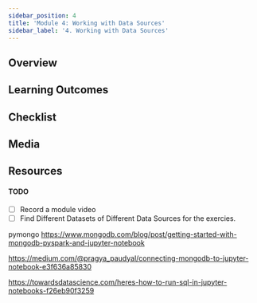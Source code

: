 ```yaml
---
sidebar_position: 4
title: 'Module 4: Working with Data Sources'
sidebar_label: '4. Working with Data Sources'
---
```

## Overview 

## Learning Outcomes

## Checklist 

## Media

## Resources

#### TODO

- [ ] Record a module video
- [ ] Find Different Datasets of Different Data Sources for the exercies.

pymongo
https://www.mongodb.com/blog/post/getting-started-with-mongodb-pyspark-and-jupyter-notebook

https://medium.com/@pragya_paudyal/connecting-mongodb-to-jupyter-notebook-e3f636a85830

https://towardsdatascience.com/heres-how-to-run-sql-in-jupyter-notebooks-f26eb90f3259